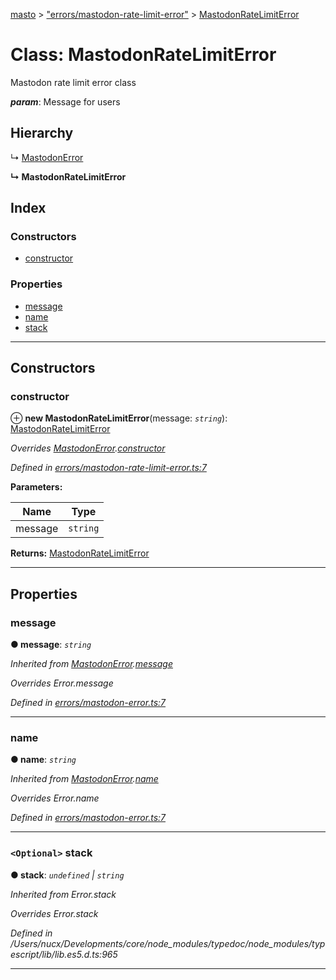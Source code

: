 [masto](../README.md) > ["errors/mastodon-rate-limit-error"](../modules/_errors_mastodon_rate_limit_error_.md) > [MastodonRateLimitError](../classes/_errors_mastodon_rate_limit_error_.mastodonratelimiterror.md)

# Class: MastodonRateLimitError

Mastodon rate limit error class

*__param__*: Message for users

## Hierarchy

↳  [MastodonError](_errors_mastodon_error_.mastodonerror.md)

**↳ MastodonRateLimitError**

## Index

### Constructors

* [constructor](_errors_mastodon_rate_limit_error_.mastodonratelimiterror.md#constructor)

### Properties

* [message](_errors_mastodon_rate_limit_error_.mastodonratelimiterror.md#message)
* [name](_errors_mastodon_rate_limit_error_.mastodonratelimiterror.md#name)
* [stack](_errors_mastodon_rate_limit_error_.mastodonratelimiterror.md#stack)

---

## Constructors

<a id="constructor"></a>

###  constructor

⊕ **new MastodonRateLimitError**(message: *`string`*): [MastodonRateLimitError](_errors_mastodon_rate_limit_error_.mastodonratelimiterror.md)

*Overrides [MastodonError](_errors_mastodon_error_.mastodonerror.md).[constructor](_errors_mastodon_error_.mastodonerror.md#constructor)*

*Defined in [errors/mastodon-rate-limit-error.ts:7](https://github.com/lagunehq/core/blob/84abcd4/src/errors/mastodon-rate-limit-error.ts#L7)*

**Parameters:**

| Name | Type |
| ------ | ------ |
| message | `string` |

**Returns:** [MastodonRateLimitError](_errors_mastodon_rate_limit_error_.mastodonratelimiterror.md)

___

## Properties

<a id="message"></a>

###  message

**● message**: *`string`*

*Inherited from [MastodonError](_errors_mastodon_error_.mastodonerror.md).[message](_errors_mastodon_error_.mastodonerror.md#message)*

*Overrides Error.message*

*Defined in [errors/mastodon-error.ts:7](https://github.com/lagunehq/core/blob/84abcd4/src/errors/mastodon-error.ts#L7)*

___
<a id="name"></a>

###  name

**● name**: *`string`*

*Inherited from [MastodonError](_errors_mastodon_error_.mastodonerror.md).[name](_errors_mastodon_error_.mastodonerror.md#name)*

*Overrides Error.name*

*Defined in [errors/mastodon-error.ts:7](https://github.com/lagunehq/core/blob/84abcd4/src/errors/mastodon-error.ts#L7)*

___
<a id="stack"></a>

### `<Optional>` stack

**● stack**: *`undefined` \| `string`*

*Inherited from Error.stack*

*Overrides Error.stack*

*Defined in /Users/nucx/Developments/core/node_modules/typedoc/node_modules/typescript/lib/lib.es5.d.ts:965*

___

